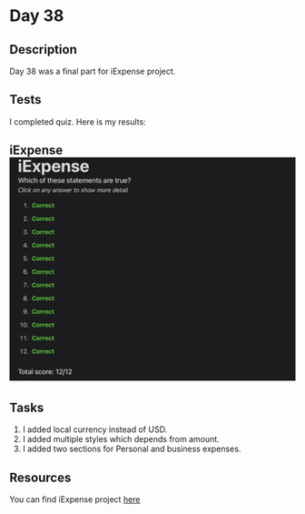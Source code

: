 # Day 38

## Description

Day 38 was a final part for iExpense project.

## Tests

I completed quiz.
Here is my results:

**iExpense**
![iExpense tests result](/Resources/Day_38/Results/iExpense.png)
------

## Tasks

1. I added local currency instead of USD.
2. I added multiple styles which depends from amount.
3. I added two sections for Personal and business expenses.

## Resources

You can find iExpense project [here](/Sources/iExpense/)